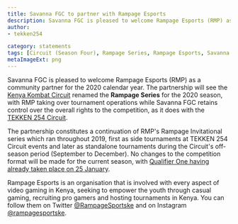 ```yaml
---
title: Savanna FGC to partner with Rampage Esports
description: Savanna FGC is pleased to welcome Rampage Esports (RMP) as a community partner for the 2020 calendar year.
author:
- tekken254

category: statements
tags: [Circuit (Season Four), Rampage Series, Rampage Esports, Savanna FGC]
metaImageExt: png
---
```

<p>Savanna FGC is pleased to welcome Rampage Esports (RMP) as a community partner for the 2020 calendar year. The partnership will see the <a href="/circuit" target="_blank">Kenya Kombat Circuit</a> renamed the <strong>Rampage Series</strong> for the 2020 season, with RMP taking over tournament operations while Savanna FGC retains control over the overall rights to the competition, as it does with the <a href="/circuit" target="_blank">TEKKEN 254 Circuit</a>.</p>

<p>The partnership constitutes a continuation of RMP's Rampage Invitational series which ran throughout 2019, first as side tournaments at TEKKEN 254 Circuit events and later as standalone tournaments during the Circuit's off-season period (September to December). No changes to the competition format will be made for the current season, with <a href="/news/2020/01/28/qualifier-one-review" target="_blank">Qualifier One having already taken place on 25 January</a>.</p>

<p>Rampage Esports is an organisation that is involved with every aspect of video gaming in Kenya, seeking to empower the youth through casual gaming, recruiting pro gamers and hosting tournaments in Kenya. You can follow them on Twitter <a href="https://twitter.com/RampageSportske" target="_blank">@RampageSportske</a> and on Instagram <a href="https://www.instagram.com/rampagesportske/" target="_blank">@rampagesportske</a>.</p>